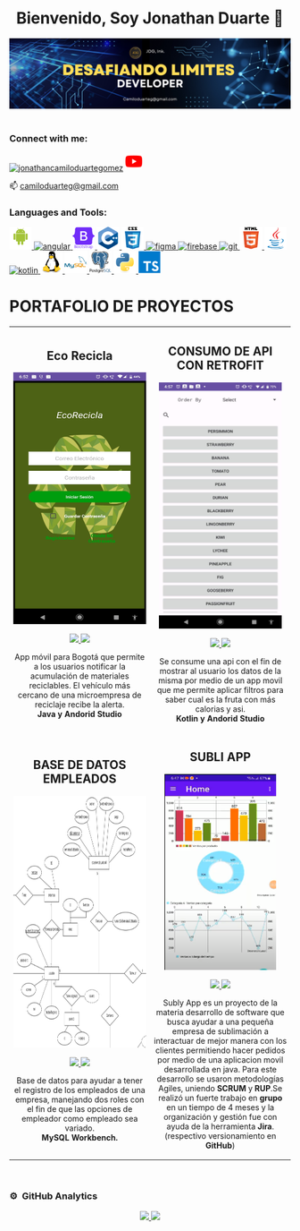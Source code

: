 <h1 align="center">Bienvenido, Soy Jonathan Duarte 👋</h1>
<div align="center">
  <img src="/appPricipal.png">
</div>

<br>


<h3 align="left">Connect with me:</h3>
<p align="left">
<a href="https://linkedin.com/in/jonathancamiloduartegomez" target="blank"><img align="center" src="https://raw.githubusercontent.com/rahuldkjain/github-profile-readme-generator/master/src/images/icons/Social/linked-in-alt.svg" alt="jonathancamiloduartegomez" height="30" width="40" /></a>
<a href="https://www.youtube.com/channel/UCbzT6o2enVruOWf7eDmDp8Q" target="_blank">
  <img src="/youtube.png" alt="YouTube" height="30" width="30" ">
</a>
</p>



  📫 camiloduarteg@gmail.com
  <br>
<h3 align="left">Languages and Tools:</h3>
<p align="left"> <a href="https://developer.android.com" target="_blank" rel="noreferrer"> <img src="https://raw.githubusercontent.com/devicons/devicon/master/icons/android/android-original-wordmark.svg" alt="android" width="40" height="40"/> </a> <a href="https://angular.io" target="_blank" rel="noreferrer"> <img src="https://angular.io/assets/images/logos/angular/angular.svg" alt="angular" width="40" height="40"/> </a> <a href="https://getbootstrap.com" target="_blank" rel="noreferrer"> <img src="https://raw.githubusercontent.com/devicons/devicon/master/icons/bootstrap/bootstrap-plain-wordmark.svg" alt="bootstrap" width="40" height="40"/> </a> <a href="https://www.w3schools.com/cpp/" target="_blank" rel="noreferrer"> <img src="https://raw.githubusercontent.com/devicons/devicon/master/icons/cplusplus/cplusplus-original.svg" alt="cplusplus" width="40" height="40"/> </a> <a href="https://www.w3schools.com/css/" target="_blank" rel="noreferrer"> <img src="https://raw.githubusercontent.com/devicons/devicon/master/icons/css3/css3-original-wordmark.svg" alt="css3" width="40" height="40"/> </a> <a href="https://www.figma.com/" target="_blank" rel="noreferrer"> <img src="https://www.vectorlogo.zone/logos/figma/figma-icon.svg" alt="figma" width="40" height="40"/> </a> <a href="https://firebase.google.com/" target="_blank" rel="noreferrer"> <img src="https://www.vectorlogo.zone/logos/firebase/firebase-icon.svg" alt="firebase" width="40" height="40"/> </a> <a href="https://git-scm.com/" target="_blank" rel="noreferrer"> <img src="https://www.vectorlogo.zone/logos/git-scm/git-scm-icon.svg" alt="git" width="40" height="40"/> </a> <a href="https://www.w3.org/html/" target="_blank" rel="noreferrer"> <img src="https://raw.githubusercontent.com/devicons/devicon/master/icons/html5/html5-original-wordmark.svg" alt="html5" width="40" height="40"/> </a> <a href="https://www.java.com" target="_blank" rel="noreferrer"> <img src="https://raw.githubusercontent.com/devicons/devicon/master/icons/java/java-original.svg" alt="java" width="40" height="40"/> </a> <a href="https://kotlinlang.org" target="_blank" rel="noreferrer"> <img src="https://www.vectorlogo.zone/logos/kotlinlang/kotlinlang-icon.svg" alt="kotlin" width="40" height="40"/> </a> <a href="https://www.linux.org/" target="_blank" rel="noreferrer"> <img src="https://raw.githubusercontent.com/devicons/devicon/master/icons/linux/linux-original.svg" alt="linux" width="40" height="40"/> </a> <a href="https://www.mysql.com/" target="_blank" rel="noreferrer"> <img src="https://raw.githubusercontent.com/devicons/devicon/master/icons/mysql/mysql-original-wordmark.svg" alt="mysql" width="40" height="40"/> </a> <a href="https://www.postgresql.org" target="_blank" rel="noreferrer"> <img src="https://raw.githubusercontent.com/devicons/devicon/master/icons/postgresql/postgresql-original-wordmark.svg" alt="postgresql" width="40" height="40"/> </a> <a href="https://www.python.org" target="_blank" rel="noreferrer"> <img src="https://raw.githubusercontent.com/devicons/devicon/master/icons/python/python-original.svg" alt="python" width="40" height="40"/> </a> <a href="https://www.typescriptlang.org/" target="_blank" rel="noreferrer"> <img src="https://raw.githubusercontent.com/devicons/devicon/master/icons/typescript/typescript-original.svg" alt="typescript" width="40" height="40"/> </a> 

# PORTAFOLIO DE PROYECTOS

<table>
<tr>
</td> 
<td width="50%">
<h2 align="center">Eco Recicla</h2>
<div align="center">
<a href="https://github.com/JonathanCamiloDuarteGomez/Eco_Recicla" target="_blank"><img src="Eco_Recicla.jpeg" width="250" height="450" alt="Eco_Recicla"></a>

<p>
<a href="https://github.com/JonathanCamiloDuarteGomez/Eco_Recicla" target="_blank">
<img src="https://img.shields.io/badge/CÓDIGO-ff9?style=for-the-badge&logo=github&logoColor=black">
</a>
<a href="https://youtu.be/gKspavCwZrk" target="_blank">
<img src="https://img.shields.io/badge/-Youtube-green?style=for-the-badge&color=fbfc40">
</a>
</p>
<p>
  App móvil para Bogotá que permite a los usuarios notificar la acumulación de materiales reciclables. El vehículo más cercano de una microempresa de reciclaje recibe la alerta.
  <br>
  <b> Java y Andorid Studio </b>
</p>
</div>

                                                                                      
</td> 
                                                                             
</td> 
  
<td width="50%">
<h2 align="center">CONSUMO DE API CON RETROFIT</h2>
<div align="center">
<a href="https://github.com/JonathanCamiloDuarteGomez/Consulta_De_Un_Servicio_Web_Con_Kotlin.git" target="_blank"><img src="AppRetro.jpeg" width="220"  height="440"alt="AppRetro"></a>
<p>
<a href="https://github.com/JonathanCamiloDuarteGomez/Consulta_De_Un_Servicio_Web_Con_Kotlin.git" target="_blank">
<img src="https://img.shields.io/badge/CÓDIGO-ff9?style=for-the-badge&logo=github&logoColor=black">
</a>
<a href="https://youtu.be/7p6iVfdWdxM" target="_blank">
<img src="https://img.shields.io/badge/-Youtube-green?style=for-the-badge&color=fbfc40">
</a>
</p>
<p>Se consume una api con el fin de mostrar al usuario los datos de la misma por medio de un app movil que me permite aplicar filtros para saber cual es la fruta con más calorias y asi.<br>
  <b>Kotlin y Andorid Studio</b>
</p>
</div>
                                                                                   
</td>  
</tr>

<tr>
<td width="50%">
<h2 align="center">BASE DE DATOS EMPLEADOS</h2>
<div align="center">
<a href="https://github.com/JonathanCamiloDuarteGomez/BD-Empleados.git" target="_blank"><img src="BDA_MER.png" width="350"  height="450" alt="AppRetro"></a>
<p>
<a href="https://github.com/JonathanCamiloDuarteGomez/BD-Empleados.git" target="_blank">
<img src="https://img.shields.io/badge/CÓDIGO-ff9?style=for-the-badge&logo=github&logoColor=black">
</a>
<a href="https://youtu.be/01T7bB2CyDo" target="_blank">
<img src="https://img.shields.io/badge/-Youtube-green?style=for-the-badge&color=fbfc40">
</a>
</p>
<p>
  Base de datos para ayudar a tener el registro de los empleados de una empresa, manejando dos roles con el fin de que las opciones de empleador como empleado sea variado.
  <br>
  <b> MySQL Workbench. </b>
</p>
</div>
 <td width="50%">
	<h2 align="center">SUBLI APP</h2>
 <div align="center">
	<a href="https://github.com/JonathanCamiloDuarteGomez/sub10.git" target="_blank"><img src="homeApp.png" width="200" height="350" alt="Subli App"></a>
	<p>
	<a href="https://github.com/JonathanCamiloDuarteGomez/sub10.git" target="_blank">
	<img src="https://img.shields.io/badge/CÓDIGO-ff9?style=for-the-badge&logo=github&logoColor=black">
	</a>
	<a href="https://www.youtube.com/watch?v=NU3LAAsj8YQ" target="_blank">
	<img src="https://img.shields.io/badge/-Youtube-green?style=for-the-badge&color=fbfc40">
	</a>
	</p>
	<p>Subly App es un proyecto de la materia desarrollo de software que busca ayudar a una pequeña empresa de sublimación a interactuar de mejor manera con los clientes permitiendo     hacer pedidos por medio de una aplicacion movil desarrollada en java. Para este desarrollo se usaron  metodologías Agiles, uniendo <b>SCRUM</b> y <b>RUP</b>.Se realizó un      fuerte trabajo en <b>grupo</b>  en un tiempo de 4 meses y la organización y gestión fue con ayuda de la herramienta <b>Jira</b>.(respectivo versionamiento en <b>GitHub</b>)</p>
 </div>
                                                                                      


</tr>   



</table>                                                                               
</div>
<br>

### ⚙️ &nbsp;GitHub Analytics

<p align="center">
  <a href="https://github.com/jonathancamiloduartegomez">
    <img height="180em" src="https://github-readme-stats-eight-theta.vercel.app/api/top-langs/?username=jonathancamiloduartegomez&layout=compact&langs_count=8&theme=algolia&cache_seconds=1800"/>
  </a>
  <a href="https://github.com/jonathancamiloduartegomez">
    <img height="180em" src="https://github-readme-stats-eight-theta.vercel.app/api?username=jonathancamiloduartegomez&show_icons=true&theme=algolia&include_all_commits=true&count_private=true"/>
  </a>
</p>







